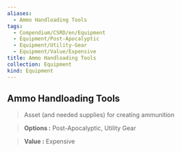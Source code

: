 ```yaml
---
aliases:
  - Ammo Handloading Tools
tags:
  - Compendium/CSRD/en/Equipment
  - Equipment/Post-Apocalyptic
  - Equipment/Utility-Gear
  - Equipment/Value/Expensive
title: Ammo Handloading Tools
collection: Equipment
kind: Equipment
---
```

## Ammo Handloading Tools    
    
>Asset (and needed supplies) for creating ammunition    
> **Options :** Post-Apocalyptic, Utility Gear    
> **Value :** Expensive